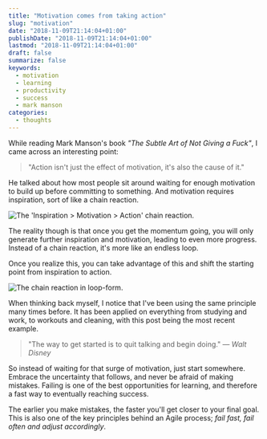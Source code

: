 ```yaml
---
title: "Motivation comes from taking action"
slug: "motivation"
date: "2018-11-09T21:14:04+01:00"
publishDate: "2018-11-09T21:14:04+01:00"
lastmod: "2018-11-09T21:14:04+01:00"
draft: false
summarize: false
keywords:
  - motivation
  - learning
  - productivity
  - success
  - mark manson
categories:
  - thoughts
---
```


While reading Mark Manson's book _"The Subtle Art of Not Giving a Fuck"_, I came across an interesting point:

> "Action isn't just the effect of motivation, it's also the cause of it."

He talked about how most people sit around waiting for enough motivation to build up before committing to something. And motivation requires inspiration, sort of like a chain reaction.

![The 'Inspiration > Motivation > Action' chain reaction.](/img/i1.jpg)

The reality though is that once you get the momentum going, you will only generate further inspiration and motivation, leading to even more progress. Instead of a chain reaction, it's more like an endless loop.

Once you realize this, you can take advantage of this and shift the starting point from inspiration to action.

![The chain reaction in loop-form.](/img/i2.jpg)

When thinking back myself, I notice that I've been using the same principle many times before. It has been applied on everything from studying and work, to workouts and cleaning, with this post being the most recent example.

> "The way to get started is to quit talking and begin doing."
> <cite>— Walt Disney</cite>

So instead of waiting for that surge of motivation, just start somewhere. Embrace the uncertainty that follows, and never be afraid of making mistakes. Failing is one of the best opportunities for learning, and therefore a fast way to eventually reaching success.

The earlier you make mistakes, the faster you'll get closer to your final goal. This is also one of the key principles behind an Agile process; _fail fast, fail often and adjust accordingly_.
